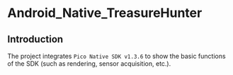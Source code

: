 # Android_Native_TreasureHunter

## Introduction

The project integrates `Pico Native SDK v1.3.6` to show the basic functions of the SDK (such as rendering, sensor acquisition, etc.).
